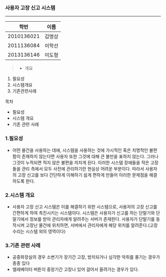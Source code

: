 
### 사용자 고장 신고 시스템
---
   학번 		| 이름
   -----------	| -----
   2010136021	| 김명상
   2011136084 	| 이학선
   2013136146 	| 이도형


> * 개요
1. 필요성 
2. 시스템개요
3. 기존관련사례

목차
 - 필요성
 - 시스템 개요
 - 기존 관련 사례


### 1.필요성
- 어떤 물건을 사용하는 데에, 시스템을 사용하는 것에 가시적인 혹은 치명적인 불편함이 존재하지 않는다면 사용자 또한 그것에 대해 큰 불만을 표하지 않는다. 그러나 그것이 누적되면 적지 않은 불편을 끼치게 된다. 이러한 시스템 장애들을 작은 고장들을 관리 측에서 모두 사전에 관리하기란 현실상 어려운 부분이다. 따라서 사용자의 고장 신고를 보다 간단하게 이해하기 쉽게 편하게 만들어 이러한 문제점을 해결하도록 한다.

### 2.시스템 개요
- 사용자 고장 신고 시스템은 이를 해결하기 위한 시스템으로, 사용자의 고장 신고를 간편하게 하여 촉진시키는 시스템이다. 시스템은 사용자가 신고를 하는 단말기와 단말기에서 정보를 받아 관리자에게 알려주는 서버가 존재한다. 사용자가 단말기를 동작시켜 고장난 물건에 위치하면, 서버에서 관리자에게 해당 위치를 알려준다.(고장 수리는 시스템 외의 영역이다)

### 3.기존 관련 사례
 - 공중화장실의 경우 소변기가 장기간 고장, 방치되거나 심각한 악취를 풍기는 경우가 종종 있다
 - 엘레베이터 버튼이 중장기간 고장나 있어 걸어서 올려가는 경우가 있다.
